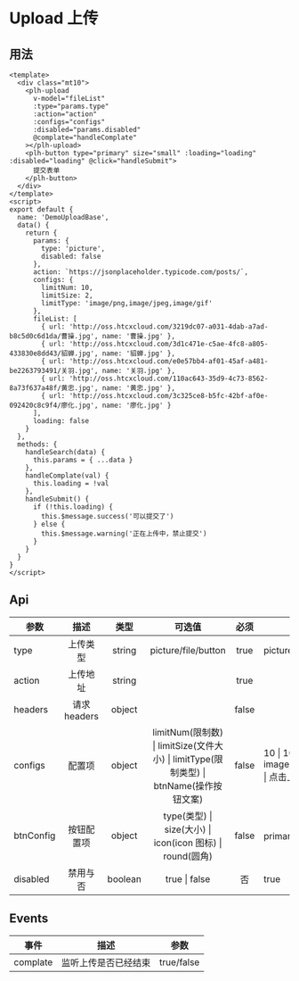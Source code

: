 # Upload 上传

## 用法

<upload-base></upload-base>

```vue
<template>
  <div class="mt10">
    <plh-upload
      v-model="fileList"
      :type="params.type"
      :action="action"
      :configs="configs"
      :disabled="params.disabled"
      @complate="handleComplate"
    ></plh-upload>
    <plh-button type="primary" size="small" :loading="loading" :disabled="loading" @click="handleSubmit">
      提交表单
    </plh-button>
  </div>
</template>
<script>
export default {
  name: 'DemoUploadBase',
  data() {
    return {
      params: {
        type: 'picture',
        disabled: false
      },
      action: `https://jsonplaceholder.typicode.com/posts/`,
      configs: {
        limitNum: 10,
        limitSize: 2,
        limitType: 'image/png,image/jpeg,image/gif'
      },
      fileList: [
        { url: 'http://oss.htcxcloud.com/3219dc07-a031-4dab-a7ad-b8c5d0c6d1da/曹操.jpg', name: '曹操.jpg' },
        { url: 'http://oss.htcxcloud.com/3d1c471e-c5ae-4fc8-a805-433830e8dd43/貂蝉.jpg', name: '貂蝉.jpg' },
        { url: 'http://oss.htcxcloud.com/e0e57bb4-af01-45af-a481-be2263793491/关羽.jpg', name: '关羽.jpg' },
        { url: 'http://oss.htcxcloud.com/110ac643-35d9-4c73-8562-8a73f637a48f/黄忠.jpg', name: '黄忠.jpg' },
        { url: 'http://oss.htcxcloud.com/3c325ce8-b5fc-42bf-af0e-092420c8c9f4/廖化.jpg', name: '廖化.jpg' }
      ],
      loading: false
    }
  },
  methods: {
    handleSearch(data) {
      this.params = { ...data }
    },
    handleComplate(val) {
      this.loading = !val
    },
    handleSubmit() {
      if (!this.loading) {
        this.$message.success('可以提交了')
      } else {
        this.$message.warning('正在上传中，禁止提交')
      }
    }
  }
}
</script>
```

## Api

| 参数      |     描述     |  类型   |                                         可选值                                          | 必须  | 默认值                                                 |
| --------- | :----------: | :-----: | :-------------------------------------------------------------------------------------: | :---: | ------------------------------------------------------ |
| type      |   上传类型   | string  |                                   picture/file/button                                   | true  | picture                                                |
| action    |   上传地址   | string  |                                                                                         | true  |                                                        |
| headers   | 请求 headers | object  |                                                                                         | false |                                                        |
| configs   |    配置项    | object  | limitNum(限制数) \| limitSize(文件大小) \| limitType(限制类型) \| btnName(操作按钮文案) | false | 10 \| 10 \| image/png,image/jpeg,image/gif \| 点击上传 |
| btnConfig |  按钮配置项  | object  |               type(类型) \| size(大小) \| icon(icon 图标) \| round(圆角)                | false | primary \| small \| 空值 \| false                      |
| disabled  |   禁用与否   | boolean |                                      true \| false                                      |  否   | true                                                   |

## Events

| 事件     |         描述         |    参数    |
| -------- | :------------------: | :--------: |
| complate | 监听上传是否已经结束 | true/false |
